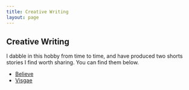 ```yaml
---
title: Creative Writing
layout: page
---
```


## Creative Writing

I dabble in this hobby from time to time, and have produced two shorts stories I find worth sharing. You can find them below.

- [Believe](believe)
- [Visgae](visage)
